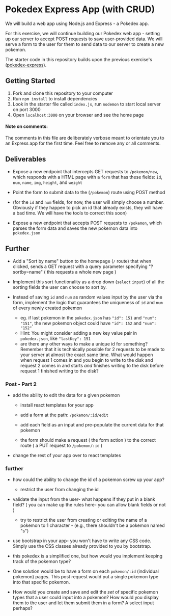 # Pokedex Express App (with CRUD)

We will build a web app using Node.js and Express - a Pokedex app.

For this exercise, we will continue building our Pokedex web app - setting up our server to accept POST requests to save user-provided data. We will serve a form to the user for them to send data to our server to create a new pokemon.

The starter code in this repository builds upon the previous exercise's ([pokedex-express](https://github.com/wdi-sg/pokedex-express)).

## Getting Started

1.  Fork and clone this repository to your computer
2.  Run `npm install` to install dependencies
3.  Look in the starter file called `index.js`, run `nodemon` to start local server on port 3000
4.  Open `localhost:3000` on your browser and see the home page

#### Note on comments:

The comments in this file are deliberately verbose meant to orientate you to an Express app for the first time. Feel free to remove any or all comments.

## Deliverables

* Expose a new endpoint that intercepts GET requests to `/pokemon/new`, which responds with a HTML page with a `form` that has these fields: `id`, `num`, `name`, `img`, `height`, and `weight`

* Point the form to submit data to the (`/pokemon`) route using POST method

* (for the `id` and `num` fields, for now, the user will simply choose a number. Obviously if they happen to pick an id that already exists, they will have a bad time. We will have the tools to correct this soon)

* Expose a new endpoint that accepts POST requests to `/pokemon`, which parses the form data and saves the new pokemon data into `pokedex.json`

## Further

* Add a "Sort by name" button to the homepage (`/` route) that when clicked, sends a GET request with a query parameter specifying "?sortby=name" ( this requests a whole new page )

* Implement this sort functionality as a drop down (`select` `input`) of all the sorting fields the user can choose to sort by.

* Instead of saving `id` and `num` as random values input by the user via the form, implement the logic that guarantees the uniqueness of `id` and `num` of every newly created pokemon
  * eg. if last pokemon in the `pokedex.json` has `"id": 151` and `"num": "151"`, the new pokemon object could have `"id": 152` and `"num": "152"`
  * Hint: You might consider adding a new key value pair in `pokedex.json`, like `"lastKey": 151`
  * are there any other ways to make a unique id for something? Remember that it is technically possible for 2 requests to be made to your server at almost the exact same time. What would happen when request 1 comes in and you begin to write to the disk and request 2 comes in and starts *and* finishes writing to the disk before request 1 finished writing to the disk?


### Post - Part 2

  - add the ability to edit the data for a given pokemon
    - install react templates for your app

    - add a form at the path: `/pokemon/:id/edit`
    - add each field as an input and pre-populate the current data for that pokemon
    - the form should make a request ( the form action ) to the correct route ( a PUT request to `/pokemon/:id` )

  - change the rest of your app over to react templates

  ### further

  - how could the ability to change the id of a pokemon screw up your app?
    - restrict the user from changing the id

  - validate the input from the user- what happens if they put in a blank field? ( you can make up the rules here- you can allow blank fields or not )
    - try to restrict the user from creating or editing the name of a pokemon to 1 character - (e.g., there shouldn't be a pokemon named "s")

  - use bootstrap in your app- you won't have to write any CSS code. Simply use the CSS classes already provided to you by bootstrap.

  - this pokedex is a simplified one, but how would you implement keeping track of the pokemon type?
   - One solution would be to have a form on each `pokemon/:id` (individual pokemon) pages. This post request would put a single pokemon type into that specific pokemon.
   - How would you create and save and edit the *set* of specific pokemon types that a user could input into a pokemon? How would you display them to the user and let them submit them in a form? A select input perhaps?
